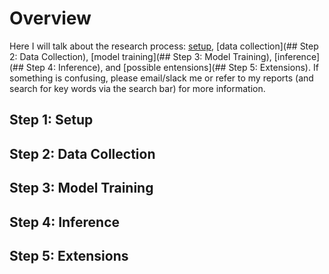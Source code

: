 # Overview
Here I will talk about the research process: [setup](#Step-1:-Setup), [data collection](## Step 2: Data Collection), [model training](## Step 3: Model Training), [inference](## Step 4: Inference), and [possible entensions](## Step 5: Extensions). If something is confusing, please email/slack me or refer to my reports (and search for key words via the search bar) for more information.

## Step 1: Setup
## Step 2: Data Collection
## Step 3: Model Training
## Step 4: Inference
## Step 5: Extensions
